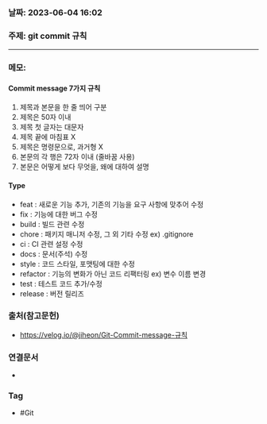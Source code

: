 ### 날짜: 2023-06-04 16:02

### 주제:  git commit 규칙
---
### 메모: 
#### Commit message 7가지 규칙
1. 제목과 본문을 한 줄 띄어 구분
2. 제목은 50자 이내
3. 제목 첫 글자는 대문자
4. 제목 끝에 마침표 X
5. 제목은 명령문으로, 과거형 X
6. 본문의 각 행은 72자 이내 (줄바꿈 사용)
7. 본문은 어떻게 보다 무엇을, 왜에 대하여 설명
#### Type
- feat : 새로운 기능 추가, 기존의 기능을 요구 사항에 맞추어 수정
- fix : 기능에 대한 버그 수정
- build : 빌드 관련 수정
- chore : 패키지 매니저 수정, 그 외 기타 수정 ex) .gitignore
- ci : CI 관련 설정 수정
- docs : 문서(주석) 수정
- style : 코드 스타일, 포맷팅에 대한 수정
- refactor : 기능의 변화가 아닌 코드 리팩터링 ex) 변수 이름 변경
- test : 테스트 코드 추가/수정
- release : 버전 릴리즈

### 출처(참고문헌) 
- https://velog.io/@jiheon/Git-Commit-message-규칙

### 연결문서 
- 

### Tag
- #Git 